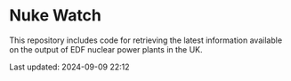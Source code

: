 # Nuke Watch

This repository includes code for retrieving the latest information available on the output of EDF nuclear power plants in the UK.

Last updated: 2024-09-09 22:12